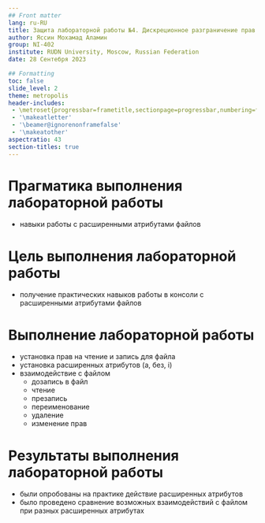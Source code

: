 ```yaml
---
## Front matter
lang: ru-RU
title: Защита лабораторной работы №4. Дискреционное разграничение прав в Linux. Расширенные атрибуты.
author: Яссин Мохамад Аламин
group: NI-402
institute: RUDN University, Moscow, Russian Federation
date: 28 Сентебря 2023

## Formatting
toc: false
slide_level: 2
theme: metropolis
header-includes: 
 - \metroset{progressbar=frametitle,sectionpage=progressbar,numbering=fraction}
 - '\makeatletter'
 - '\beamer@ignorenonframefalse'
 - '\makeatother'
aspectratio: 43
section-titles: true
---
```


# Прагматика выполнения лабораторной работы

- навыки работы с расширенными атрибутами файлов

# Цель выполнения лабораторной работы

- получение практических навыков работы в консоли с расширенными атрибутами файлов

#  Выполнение лабораторной работы

- установка прав на чтение и запись для файла
- установка расширенных атрибутов (a, без, i)
- взаимодействие с файлом
    - дозапись в файл
    - чтение
    - презапись
    - переименование
    - удаление
    - изменение прав

# Результаты выполнения лабораторной работы

- были опробованы на практике действие расширенных атрибутов
- было проведено сравнение возможных взаимодействий с файлом при разных расширенных атрибутах
